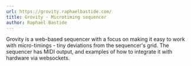 ```yaml
---
url: https://grovity.raphaelbastide.com/
title: Grovity - Microtiming sequencer
author: Raphaël Bastide
---
```


Grovity is a web-based sequencer with a focus on making it easy to work with micro-timings - tiny deviations from the sequencer's grid. The sequencer has MIDI output, and examples of how to integrate it with hardware via websockets.
